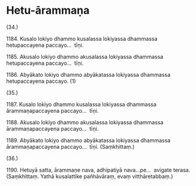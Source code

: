 

# Hetu-ārammaṇa







(34.)

1184\. Kusalo lokiyo dhammo kusalassa lokiyassa dhammassa hetupaccayena paccayo…  tīṇi.

1185\. Akusalo lokiyo dhammo akusalassa lokiyassa dhammassa hetupaccayena paccayo…  tīṇi.

1186\. Abyākato lokiyo dhammo abyākatassa lokiyassa dhammassa hetupaccayena paccayo. (1)

(35.)

1187\. Kusalo lokiyo dhammo kusalassa lokiyassa dhammassa ārammaṇapaccayena paccayo…  tīṇi.

1188\. Akusalo lokiyo dhammo akusalassa lokiyassa dhammassa ārammaṇapaccayena paccayo…  tīṇi.

1189\. Abyākato lokiyo dhammo abyākatassa lokiyassa dhammassa ārammaṇapaccayena paccayo…  tīṇi. (Saṃkhittaṃ.)

(36.)

1190\. Hetuyā satta, ārammaṇe nava, adhipatiyā nava…pe…  avigate terasa. (Saṃkhittaṃ. Yathā kusalattike pañhāvāraṃ, evaṃ vitthāretabbaṃ.)



